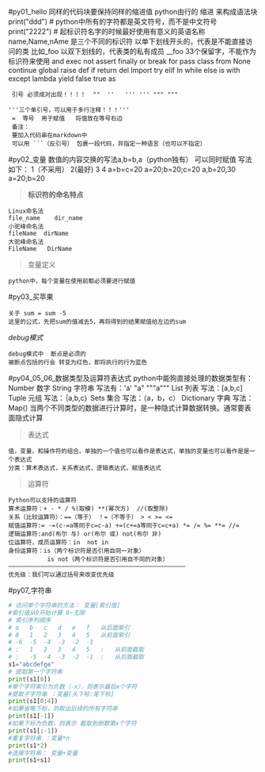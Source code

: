 ﻿#py01_hello
    同样的代码块要保持同样的缩进值
    python由行的 缩进 来构成语法块
    print("ddd")  # python中所有的字符都是英文符号，而不是中文符号
    print("2222")  # 起标识符名字的时候最好使用有意义的英语名称
         name,Name,nAme 是三个不同的标识符
         以单下划线开头的，代表是不能直接访问的类  比如_foo
         以双下划线的，代表类的私有成员 __foo
     33个保留字，不能作为标识符来使用
     and   exec    not assert  finally or  break   for pass
     class from    None    continue    global  raise   def if
      return   del Import  try elif    In  while   else    is  with
       except  lambda  yield   false   true    as
     
     引号 必须成对出现！！！！  ""  ''   ''' ''' """ """
    
    '''三个单引号，可以用于多行注释！！！'''
     =  等号  用于赋值   将值放在等号右边
     备注：
     要加入代码串在markdown中
     可以用 ```（反引号） 包裹一段代码，并指定一种语言（也可以不指定）
#py02_变量
    数值的内容交换的写法a,b=b,a（python独有）
    可以同时赋值  写法如下：
    1（不采用）        2(最好)            3               4
    a=b=c=20      a=20;b=20;c=20      a,b=20,30       a=20;b=20
>**标识符的命名特点**

    Linux命名法
    file_name    dir_name
    小驼峰命名法
    fileName  dirName   
    大驼峰命名法
    FileName   DirName
   
>变量定义
    
    python中，每个变量在使用前都必须要进行赋值
    
   
#py03_买苹果
    
    关于 sum = sum -5
    这里的公式，先把sum的值减去5，再将得到的结果赋值给左边的sum
*debug模式*
    
    debug模式中  断点是必须的
    被断点包括的行会 转变为红色，即将执行的行为蓝色
    
#py04_05_06_数据类型及运算符表达式
    python中能狗直接处理的数据类型有：
    Number 数字
    String 字符串
    写法有：'a'  "a"  """a"""
    List   列表
    写法：[a,b,c]
    Tuple  元组
    写法：｛a,b,c｝
    Sets   集合
    写法：（a，b，c）
    Dictionary   字典
    写法：Map()
    当两个不同类型的数据进行计算时，是一种隐式计算数据转换。通常要表面隐式计算
    
>表达式
    
    值，变量，和操作符的组合。单独的一个值也可以看作是表达式，单独的变量也可以看作是是一个表达式
    分类：算术表达式，关系表达式，逻辑表达式，赋值表达式
>运算符
>
    Python可以支持的运算符
    算术运算符：+ - * / %(取模) **(幂次方)  //(取整除)
    关系（比较运算符）：==（等于） ！=（不等于） > < >= <=
    赋值运算符:= -=(c-=a等同于c=c-a) +=(c+=a等同于c=c+a) *= /= %= **= //=
    逻辑运算符:and(布尔 与) or(布尔 或) not(布尔 非)
    位运算符，成员运算符：in  not in
    身份运算符：is（两个标识符是否引用自同一对象）
               is not（两个标识符是否引用自不同的对象）
    ——————————————————————————————————————————————————
    优先级：我们可以通过括号来改变优先级
    
    
#py07_字符串
```python
# 访问单个字符串的方法： 变量[索引值]
#索引值从0开始计算 0~无限 
# 索引序列顺序
# a   b   c   d   e   f   从后面索引
# 0   1   2   3   4   5   从前面索引
# -6  -5  -4  -3  -2  -1
# :   1   2   3   4   5   :   从前面截取
# :   -5  -4  -3  -2  -1  :   从后面截取
s1="abcdefge"
# 提取第一个字符串
print(s1[0])
#单个字符索引为负数（-x），则表示最后x个字符
#提取子字符串 ：变量[头下标:尾下标]
print(s1[0:4])
#如果省略下标，则取出后续的所有字符串 
print(s1[-1])
#如果下标为负数，则表示 截取到倒数第x个字符
print(s1[:-1])
#重复字符串 ：变量*n
print(s1*2)
#连接字符串： 变量+变量
print(s1+s1)
```
    